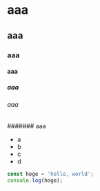 # aaa

## aaa

### aaa

#### aaa

##### aaa

###### aaa

####### aaa

* a
* b
* c
* d

```js
const hoge = 'hello, world';
console.log(hoge);
```
